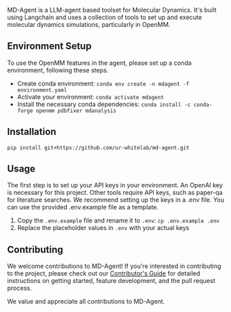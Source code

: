 MD-Agent is a LLM-agent based toolset for Molecular Dynamics.
It's built using Langchain and uses a collection of tools to set up and execute molecular dynamics simulations, particularly in OpenMM.


## Environment Setup
To use the OpenMM features in the agent, please set up a conda environment, following these steps.
- Create conda environment: `conda env create -n mdagent -f environment.yaml`
- Activate your environment: `conda activate mdagent`
- Install the necessary conda dependencies: `conda install -c conda-forge openmm pdbfixer mdanalysis`


## Installation
```
pip install git+https://github.com/ur-whitelab/md-agent.git
```


## Usage
The first step is to set up your API keys in your environment. An OpenAI key is necessary for this project.
Other tools require API keys, such as paper-qa for literature searches. We recommend setting up the keys in a .env file. You can use the provided .env.example file as a template.
1. Copy the `.env.example` file and rename it to `.env`: `cp .env.example .env`
2. Replace the placeholder values in `.env` with your actual keys


## Contributing

We welcome contributions to MD-Agent! If you're interested in contributing to the project, please check out our [Contributor's Guide](CONTRIBUTING.md) for detailed instructions on getting started, feature development, and the pull request process.

We value and appreciate all contributions to MD-Agent.
